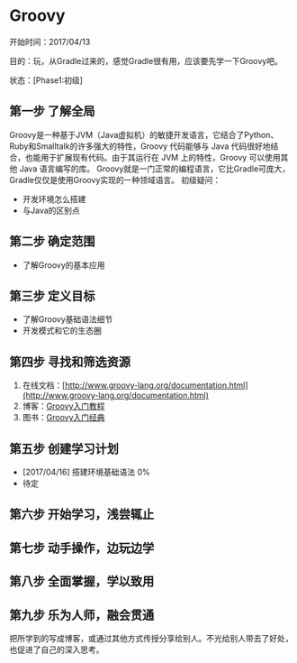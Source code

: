 # Groovy

开始时间：2017/04/13

目的：玩，从Gradle过来的，感觉Gradle很有用，应该要先学一下Groovy吧。

状态：[Phase1:初级]



## 第一步 了解全局
Groovy是一种基于JVM（Java虚拟机）的敏捷开发语言，它结合了Python、Ruby和Smalltalk的许多强大的特性，Groovy 代码能够与 Java 代码很好地结合，也能用于扩展现有代码。由于其运行在 JVM 上的特性，Groovy 可以使用其他 Java 语言编写的库。
Groovy就是一门正常的编程语言，它比Gradle可庞大，Gradle仅仅是使用Groovy实现的一种领域语言。
初级疑问：
* 开发环境怎么搭建
* 与Java的区别点


## 第二步 确定范围
* 了解Groovy的基本应用

## 第三步 定义目标
* 了解Groovy基础语法细节
* 开发模式和它的生态圈


## 第四步 寻找和筛选资源
1. 在线文档：[http://www.groovy-lang.org/documentation.html](http://www.groovy-lang.org/documentation.html)
2. 博客：[Groovy入门教程](http://blog.csdn.net/kmyhy/article/details/4200563)
3. 图书：[Groovy入门经典](http://download.csdn.net/download/jackyhuangch/9558812)

## 第五步 创建学习计划
* [2017/04/16] 搭建环境基础语法 0%
* 待定

## 第六步 开始学习，浅尝辄止

## 第七步 动手操作，边玩边学

## 第八步 全面掌握，学以致用


## 第九步 乐为人师，融会贯通
把所学到的写成博客，或通过其他方式传授分享给别人。不光给别人带去了好处，也促进了自己的深入思考。

